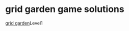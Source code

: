 <h1>grid garden game solutions</h1>
<a href="https://cssgridgarden.com/">grid garden</a><br?
<a href="https://github.com/007notshawky/grid-garden-game/blob/main/level1.css">Level1</a>
